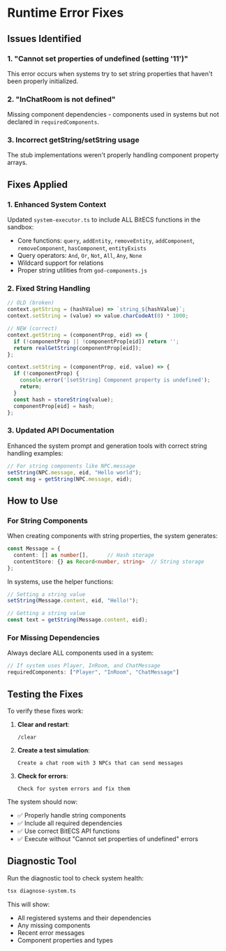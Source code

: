 # Runtime Error Fixes

## Issues Identified

### 1. "Cannot set properties of undefined (setting '11')"
This error occurs when systems try to set string properties that haven't been properly initialized.

### 2. "InChatRoom is not defined"
Missing component dependencies - components used in systems but not declared in `requiredComponents`.

### 3. Incorrect getString/setString usage
The stub implementations weren't properly handling component property arrays.

## Fixes Applied

### 1. Enhanced System Context
Updated `system-executor.ts` to include ALL BitECS functions in the sandbox:
- Core functions: `query`, `addEntity`, `removeEntity`, `addComponent`, `removeComponent`, `hasComponent`, `entityExists`
- Query operators: `And`, `Or`, `Not`, `All`, `Any`, `None`
- Wildcard support for relations
- Proper string utilities from `god-components.js`

### 2. Fixed String Handling
```typescript
// OLD (broken)
context.getString = (hashValue) => `string_${hashValue}`;
context.setString = (value) => value.charCodeAt(0) * 1000;

// NEW (correct)
context.getString = (componentProp, eid) => {
  if (!componentProp || !componentProp[eid]) return '';
  return realGetString(componentProp[eid]);
};

context.setString = (componentProp, eid, value) => {
  if (!componentProp) {
    console.error('[setString] Component property is undefined');
    return;
  }
  const hash = storeString(value);
  componentProp[eid] = hash;
};
```

### 3. Updated API Documentation
Enhanced the system prompt and generation tools with correct string handling examples:
```javascript
// For string components like NPC.message
setString(NPC.message, eid, "Hello world");
const msg = getString(NPC.message, eid);
```

## How to Use

### For String Components
When creating components with string properties, the system generates:
```typescript
const Message = {
  content: [] as number[],      // Hash storage
  contentStore: {} as Record<number, string>  // String storage
};
```

In systems, use the helper functions:
```javascript
// Setting a string value
setString(Message.content, eid, "Hello!");

// Getting a string value  
const text = getString(Message.content, eid);
```

### For Missing Dependencies
Always declare ALL components used in a system:
```javascript
// If system uses Player, InRoom, and ChatMessage
requiredComponents: ["Player", "InRoom", "ChatMessage"]
```

## Testing the Fixes

To verify these fixes work:

1. **Clear and restart**:
   ```
   /clear
   ```

2. **Create a test simulation**:
   ```
   Create a chat room with 3 NPCs that can send messages
   ```

3. **Check for errors**:
   ```
   Check for system errors and fix them
   ```

The system should now:
- ✅ Properly handle string components
- ✅ Include all required dependencies
- ✅ Use correct BitECS API functions
- ✅ Execute without "Cannot set properties of undefined" errors

## Diagnostic Tool

Run the diagnostic tool to check system health:
```bash
tsx diagnose-system.ts
```

This will show:
- All registered systems and their dependencies
- Any missing components
- Recent error messages
- Component properties and types